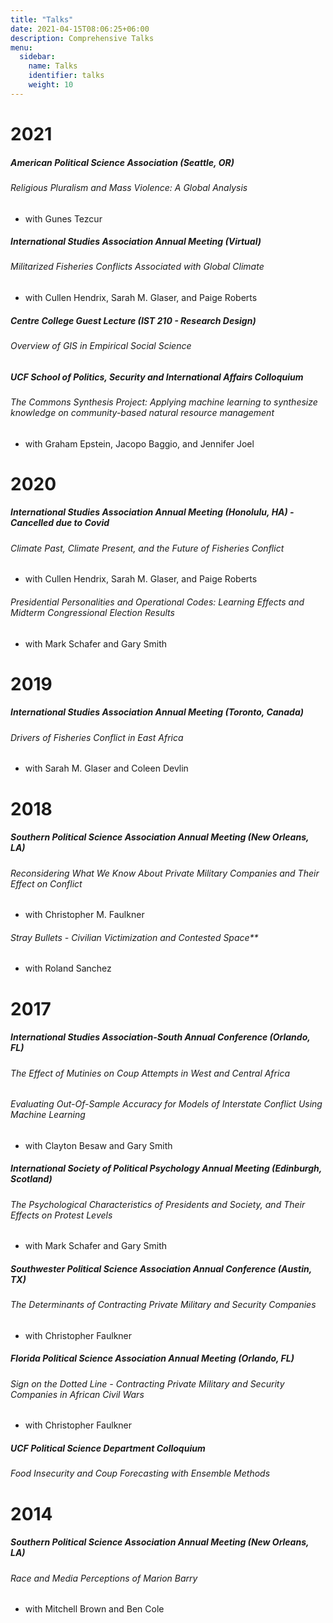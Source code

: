 ```yaml
---
title: "Talks"
date: 2021-04-15T08:06:25+06:00
description: Comprehensive Talks
menu:
  sidebar:
    name: Talks
    identifier: talks
    weight: 10
---
```

# 2021
##### American Political Science Association (Seattle, OR)
###### Religious Pluralism and Mass Violence: A Global Analysis
* with Gunes Tezcur

##### International Studies Association Annual Meeting (Virtual)
###### Militarized Fisheries Conflicts Associated with Global Climate
* with Cullen Hendrix, Sarah M. Glaser, and Paige Roberts

##### Centre College Guest Lecture (IST 210 - Research Design)
###### Overview of GIS in Empirical Social Science

##### UCF School of Politics, Security and International Affairs Colloquium
###### The Commons Synthesis Project: Applying machine learning to synthesize knowledge on community-based natural resource management
* with Graham Epstein, Jacopo Baggio, and Jennifer Joel

# 2020
##### International Studies Association Annual Meeting (Honolulu, HA) - Cancelled due to Covid
###### Climate Past, Climate Present, and the Future of Fisheries Conflict
* with Cullen Hendrix, Sarah M. Glaser, and Paige Roberts

###### Presidential Personalities and Operational Codes: Learning Effects and Midterm Congressional Election Results
* with Mark Schafer and Gary Smith

# 2019
##### International Studies Association Annual Meeting (Toronto, Canada)
###### Drivers of Fisheries Conflict in East Africa
* with Sarah M. Glaser and Coleen Devlin

# 2018
##### Southern Political Science Association Annual Meeting (New Orleans, LA)
###### Reconsidering What We Know About Private Military Companies and Their Effect on Conflict
* with Christopher M. Faulkner

###### Stray Bullets - Civilian Victimization and Contested Space**
* with Roland Sanchez

# 2017
##### International Studies Association-South Annual Conference (Orlando, FL)
###### The Effect of Mutinies on Coup Attempts in West and Central Africa

###### Evaluating Out-Of-Sample Accuracy for Models of Interstate Conflict Using Machine Learning
* with Clayton Besaw and Gary Smith

##### International Society of Political Psychology Annual Meeting (Edinburgh, Scotland)
###### The Psychological Characteristics of Presidents and Society, and Their Effects on Protest Levels
* with Mark Schafer and Gary Smith

##### Southwester Political Science Association Annual Conference (Austin, TX)
###### The Determinants of Contracting Private Military and Security Companies
* with Christopher Faulkner

##### Florida Political Science Association Annual Meeting (Orlando, FL)
###### Sign on the Dotted Line - Contracting Private Military and Security Companies in African Civil Wars
* with Christopher Faulkner

##### UCF Political Science Department Colloquium
###### Food Insecurity and Coup Forecasting with Ensemble Methods

# 2014
##### Southern Political Science Association Annual Meeting (New Orleans, LA)
###### Race and Media Perceptions of Marion Barry
* with Mitchell Brown and Ben Cole
